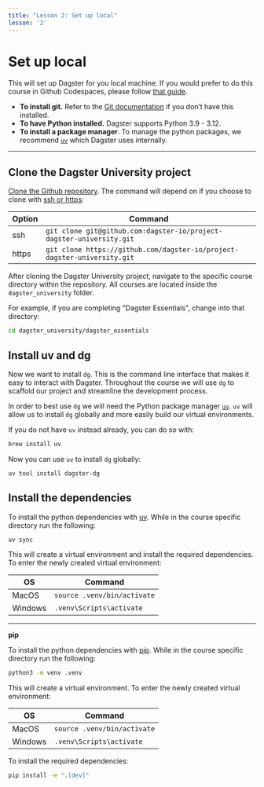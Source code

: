 ```yaml
---
title: "Lesson 2: Set up local"
lesson: '2'
---
```


# Set up local

This will set up Dagster for you local machine. If you would prefer to do this course in Github Codespaces, please follow [that guide](/dagster-essentials/lesson-2/2-set-up-codespace).

- **To install git.** Refer to the [Git documentation](https://github.com/git-guides/install-git) if you don’t have this installed.
- **To have Python installed.**  Dagster supports Python 3.9 - 3.12.
- **To install a package manager**. To manage the python packages, we recommend [`uv`]((https://docs.astral.sh/uv/)) which Dagster uses internally.

---

## Clone the Dagster University project

[Clone the Github repository](https://docs.github.com/en/repositories/creating-and-managing-repositories/cloning-a-repository). The command will depend on if you choose to clone with [ssh or https](https://graphite.dev/guides/git-clone-ssh-vs-https):

| Option | Command |
| --- | --- |
| ssh | ```git clone git@github.com:dagster-io/project-dagster-university.git``` |
| https | ```git clone https://github.com/dagster-io/project-dagster-university.git``` |

After cloning the Dagster University project, navigate to the specific course directory within the repository. All courses are located inside the `dagster_university` folder.

For example, if you are completing "Dagster Essentials", change into that directory:

```bash
cd dagster_university/dagster_essentials
```

## Install uv and dg

Now we want to install `dg`. This is the command line interface that makes it easy to interact with Dagster. Throughout the course we will use `dg` to scaffold our project and streamline the development process.

In order to best use `dg` we will need the Python package manager [`uv`](https://docs.astral.sh/uv/). `uv` will allow us to install `dg` globally and more easily build our virtual environments.

If you do not have `uv` instead already, you can do so with:

```bash
brew install uv
```

Now you can use `uv` to install `dg` globally:

```bash
uv tool install dagster-dg
```

## Install the dependencies

To install the python dependencies with [uv](https://docs.astral.sh/uv/). While in the course specific directory run the following:

```bash
uv sync
```

This will create a virtual environment and install the required dependencies. To enter the newly created virtual environment:

| OS | Command |
| --- | --- |
| MacOS | ```source .venv/bin/activate``` |
| Windows | ```.venv\Scripts\activate``` |

---

**pip**

To install the python dependencies with [pip](https://pypi.org/project/pip/).  While in the course specific directory run the following:

```bash
python3 -m venv .venv
```

This will create a virtual environment. To enter the newly created virtual environment:

| OS | Command |
| --- | --- |
| MacOS | ```source .venv/bin/activate``` |
| Windows | ```.venv\Scripts\activate``` |

To install the required dependencies:

```bash
pip install -e ".[dev]"
```